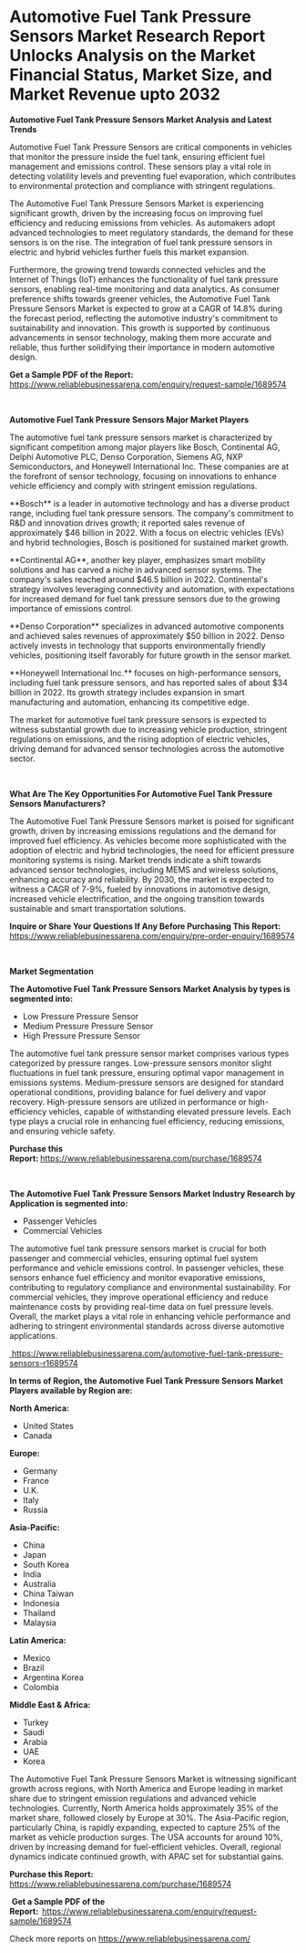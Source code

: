 <p><h1>Automotive Fuel Tank Pressure Sensors Market Research Report Unlocks Analysis on the Market Financial Status, Market Size, and Market Revenue upto 2032</h1></p><p><strong>Automotive Fuel Tank Pressure Sensors Market Analysis and Latest Trends</strong></p>
<p><p>Automotive Fuel Tank Pressure Sensors are critical components in vehicles that monitor the pressure inside the fuel tank, ensuring efficient fuel management and emissions control. These sensors play a vital role in detecting volatility levels and preventing fuel evaporation, which contributes to environmental protection and compliance with stringent regulations.</p><p>The Automotive Fuel Tank Pressure Sensors Market is experiencing significant growth, driven by the increasing focus on improving fuel efficiency and reducing emissions from vehicles. As automakers adopt advanced technologies to meet regulatory standards, the demand for these sensors is on the rise. The integration of fuel tank pressure sensors in electric and hybrid vehicles further fuels this market expansion. </p><p>Furthermore, the growing trend towards connected vehicles and the Internet of Things (IoT) enhances the functionality of fuel tank pressure sensors, enabling real-time monitoring and data analytics. As consumer preference shifts towards greener vehicles, the Automotive Fuel Tank Pressure Sensors Market is expected to grow at a CAGR of 14.8% during the forecast period, reflecting the automotive industry's commitment to sustainability and innovation. This growth is supported by continuous advancements in sensor technology, making them more accurate and reliable, thus further solidifying their importance in modern automotive design.</p></p>
<p><strong>Get a Sample PDF of the Report:&nbsp;</strong> <a href="https://www.reliablebusinessarena.com/enquiry/request-sample/1689574?utm_campaign=1912&utm_medium=2&utm_source=Github&utm_content=ia&utm_term=07012025&utm_id=automotive-fuel-tank-pressure-sensors">https://www.reliablebusinessarena.com/enquiry/request-sample/1689574</a></p>
<p>&nbsp;</p>
<p><strong>Automotive Fuel Tank Pressure Sensors Major Market Players</strong></p>
<p><p>The automotive fuel tank pressure sensors market is characterized by significant competition among major players like Bosch, Continental AG, Delphi Automotive PLC, Denso Corporation, Siemens AG, NXP Semiconductors, and Honeywell International Inc. These companies are at the forefront of sensor technology, focusing on innovations to enhance vehicle efficiency and comply with stringent emission regulations.</p><p>**Bosch** is a leader in automotive technology and has a diverse product range, including fuel tank pressure sensors. The company's commitment to R&D and innovation drives growth; it reported sales revenue of approximately $46 billion in 2022. With a focus on electric vehicles (EVs) and hybrid technologies, Bosch is positioned for sustained market growth.</p><p>**Continental AG**, another key player, emphasizes smart mobility solutions and has carved a niche in advanced sensor systems. The company's sales reached around $46.5 billion in 2022. Continental's strategy involves leveraging connectivity and automation, with expectations for increased demand for fuel tank pressure sensors due to the growing importance of emissions control.</p><p>**Denso Corporation** specializes in advanced automotive components and achieved sales revenues of approximately $50 billion in 2022. Denso actively invests in technology that supports environmentally friendly vehicles, positioning itself favorably for future growth in the sensor market.</p><p>**Honeywell International Inc.** focuses on high-performance sensors, including fuel tank pressure sensors, and has reported sales of about $34 billion in 2022. Its growth strategy includes expansion in smart manufacturing and automation, enhancing its competitive edge.</p><p>The market for automotive fuel tank pressure sensors is expected to witness substantial growth due to increasing vehicle production, stringent regulations on emissions, and the rising adoption of electric vehicles, driving demand for advanced sensor technologies across the automotive sector.</p></p>
<p>&nbsp;</p>
<p><strong>What Are The Key Opportunities For Automotive Fuel Tank Pressure Sensors Manufacturers?</strong></p>
<p><p>The Automotive Fuel Tank Pressure Sensors market is poised for significant growth, driven by increasing emissions regulations and the demand for improved fuel efficiency. As vehicles become more sophisticated with the adoption of electric and hybrid technologies, the need for efficient pressure monitoring systems is rising. Market trends indicate a shift towards advanced sensor technologies, including MEMS and wireless solutions, enhancing accuracy and reliability. By 2030, the market is expected to witness a CAGR of 7-9%, fueled by innovations in automotive design, increased vehicle electrification, and the ongoing transition towards sustainable and smart transportation solutions.</p></p>
<p><strong>Inquire or Share Your Questions If Any Before Purchasing This Report:</strong> <a href="https://www.reliablebusinessarena.com/enquiry/pre-order-enquiry/1689574?utm_campaign=1912&utm_medium=2&utm_source=Github&utm_content=ia&utm_term=07012025&utm_id=automotive-fuel-tank-pressure-sensors">https://www.reliablebusinessarena.com/enquiry/pre-order-enquiry/1689574</a></p>
<p>&nbsp;</p>
<p><strong>Market Segmentation</strong></p>
<p><strong>The Automotive Fuel Tank Pressure Sensors Market Analysis by types is segmented into:</strong></p>
<p><ul><li>Low Pressure Pressure Sensor</li><li>Medium Pressure Pressure Sensor</li><li>High Pressure Pressure Sensor</li></ul></p>
<p><p>The automotive fuel tank pressure sensor market comprises various types categorized by pressure ranges. Low-pressure sensors monitor slight fluctuations in fuel tank pressure, ensuring optimal vapor management in emissions systems. Medium-pressure sensors are designed for standard operational conditions, providing balance for fuel delivery and vapor recovery. High-pressure sensors are utilized in performance or high-efficiency vehicles, capable of withstanding elevated pressure levels. Each type plays a crucial role in enhancing fuel efficiency, reducing emissions, and ensuring vehicle safety.</p></p>
<p><strong>Purchase this Report:&nbsp;</strong><a href="https://www.reliablebusinessarena.com/purchase/1689574?utm_campaign=1912&utm_medium=2&utm_source=Github&utm_content=ia&utm_term=07012025&utm_id=automotive-fuel-tank-pressure-sensors">https://www.reliablebusinessarena.com/purchase/1689574</a></p>
<p>&nbsp;</p>
<p><strong>The Automotive Fuel Tank Pressure Sensors Market Industry Research by Application is segmented into:</strong></p>
<p><ul><li>Passenger Vehicles</li><li>Commercial Vehicles</li></ul></p>
<p><p>The automotive fuel tank pressure sensors market is crucial for both passenger and commercial vehicles, ensuring optimal fuel system performance and vehicle emissions control. In passenger vehicles, these sensors enhance fuel efficiency and monitor evaporative emissions, contributing to regulatory compliance and environmental sustainability. For commercial vehicles, they improve operational efficiency and reduce maintenance costs by providing real-time data on fuel pressure levels. Overall, the market plays a vital role in enhancing vehicle performance and adhering to stringent environmental standards across diverse automotive applications.</p></p>
<p><a href="https://www.reliablebusinessarena.com/automotive-fuel-tank-pressure-sensors-r1689574?utm_campaign=1912&utm_medium=2&utm_source=Github&utm_content=ia&utm_term=07012025&utm_id=automotive-fuel-tank-pressure-sensors">&nbsp;https://www.reliablebusinessarena.com/automotive-fuel-tank-pressure-sensors-r1689574</a></p>
<p><strong>In terms of Region, the Automotive Fuel Tank Pressure Sensors Market Players available by Region are:</strong></p>
<p>
    <p> <strong> North America: </strong>
        <ul>
            <li>United States</li>
            <li>Canada</li>
        </ul>
        </p> 
    <p> <strong> Europe: </strong>
        <ul>
            <li>Germany</li>
            <li>France</li>
            <li>U.K.</li>
            <li>Italy</li>
            <li>Russia</li>
        </ul>
        </p> 
    <p> <strong> Asia-Pacific: </strong>
        <ul>
            <li>China</li>
            <li>Japan</li>
            <li>South Korea</li>
            <li>India</li>
            <li>Australia</li>
            <li>China Taiwan</li>
            <li>Indonesia</li>
            <li>Thailand</li>
            <li>Malaysia</li>
        </ul>
        </p> 
    <p> <strong> Latin America: </strong>
        <ul>
            <li>Mexico</li>
            <li>Brazil</li>
            <li>Argentina Korea</li>
            <li>Colombia</li>
        </ul>
        </p> 
    <p> <strong> Middle East & Africa: </strong>
        <ul>
            <li>Turkey</li>
            <li>Saudi</li>
            <li>Arabia</li>
            <li>UAE</li>
            <li>Korea</li>
        </ul>
    </p>
    </p>
<p><p>The Automotive Fuel Tank Pressure Sensors Market is witnessing significant growth across regions, with North America and Europe leading in market share due to stringent emission regulations and advanced vehicle technologies. Currently, North America holds approximately 35% of the market share, followed closely by Europe at 30%. The Asia-Pacific region, particularly China, is rapidly expanding, expected to capture 25% of the market as vehicle production surges. The USA accounts for around 10%, driven by increasing demand for fuel-efficient vehicles. Overall, regional dynamics indicate continued growth, with APAC set for substantial gains.</p></p>
<p><strong>Purchase this Report: </strong><a href="https://www.reliablebusinessarena.com/purchase/1689574?utm_campaign=1912&utm_medium=2&utm_source=Github&utm_content=ia&utm_term=07012025&utm_id=automotive-fuel-tank-pressure-sensors">https://www.reliablebusinessarena.com/purchase/1689574</a></p>
<p>&nbsp;<strong>Get a Sample PDF of the Report:&nbsp;&nbsp;</strong><a href="https://www.reliablebusinessarena.com/enquiry/request-sample/1689574?utm_campaign=1912&utm_medium=2&utm_source=Github&utm_content=ia&utm_term=07012025&utm_id=automotive-fuel-tank-pressure-sensors">https://www.reliablebusinessarena.com/enquiry/request-sample/1689574</a></p>
<p><strong></strong></p>
<p>Check more reports on <a href="https://www.reliablebusinessarena.com/?utm_campaign=1912&utm_medium=2&utm_source=Github&utm_content=ia&utm_term=07012025&utm_id=automotive-fuel-tank-pressure-sensors">https://www.reliablebusinessarena.com/</a></p>